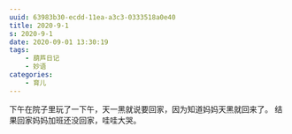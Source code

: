 ```yaml
---
uuid: 63983b30-ecdd-11ea-a3c3-0333518a0e40
title: 2020-9-1
s: 2020-9-1
date: 2020-09-01 13:30:19
tags:
	- 葫芦日记
	- 妙语
categories:
	- 育儿
---
```




下午在院子里玩了一下午，天一黑就说要回家，因为知道妈妈天黑就回来了。
结果回家妈妈加班还没回家，哇哇大哭。

